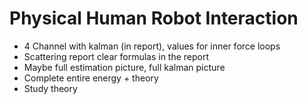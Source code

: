 # Physical Human Robot Interaction

- 4 Channel with kalman (in report), values for inner force loops
- Scattering report clear formulas in the report
- Maybe full estimation picture, full kalman picture
- Complete entire energy + theory
- Study theory